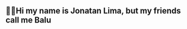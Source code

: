 ## ☝🏽Hi my name is Jonatan Lima, but my friends call me Balu

<!--
I'm a backend developer with Node.js, Docker, k8s, RabbitMQ, AWS, and other technologies.

Technically I enjoy large-scale systems architecture, microservices, bots, task automation, and observability. In relation to methodologies, I like TDD, DDD, BDD, Ports and adapters Architecture and Clean Architecture.

I like other programming languages like Rust, Golang, Lua, and C.

- Senior Backend Developer at [Delivery Much Brasil](https://www.deliverymuch.com.br).
- Writer in [dev.to](https://dev.to/jonatanlima).

<!--
## 📫 Contact Information

- [Email](mailto:jotanlima@gmail.com)
- [Linkedin](https://www.linkedin.com/in/jonatan-lima-977416102)

<h2 align="left">Languages and Tools</h3>
<p align="left">
  <a href="https://nodejs.org/en/" target="_blank"> <img src="./media/nodejs.svg" alt="nodejs" width="40" height="40"/> </a>
  <a href="https://www.rust-lang.org/" target="_blank"> <img src="./media/rust.svg" alt="rust" width="40" height="40"/> </a>
  <a href="https://go.dev/" target="_blank"> <img src="./media/go.svg" alt="golang" width="40" height="40"/> </a>
  <a href="https://www.lua.org/" target="_blank"> <img src="./media/lua.svg" alt="lua" width="40" height="40"/> </a>
  <a href="https://www.cprogramming.com/" target="_blank"><img src="./media/c.svg" alt="c" width="40" height="40"/></a>
  <a href="https://www.shellscript.sh/" target="_blank"><img src="./media/bash.svg" alt="bash" width="40" height="40"/></a>
  <a href="https://git-scm.com/" target="_blank"> <img src="./media/git.svg" alt="git" width="40" height="40"/> </a>
  <a href="https://neovim.io/" target="_blank"> <img src="./media/neovim.png" alt="neovim" width="40" height="40"/> </a>
  <a href="https://www.mongodb.com/" target="_blank"> <img src="./media/mongodb.svg" alt="mongodb" width="40" height="40"/> </a>
  <a href="https://www.mysql.com/" target="_blank"> <img src="./media/mysql.svg" alt="mysql" width="40" height="40"/> </a>
  <a href="https://www.docker.com" target="_blank"> <img src="./media/docker.svg" alt="docker" width="40" height="40"/> </a>
  <a href="https://kubernetes.io/" target="_blank"> <img src="./media/k8s.svg" alt="kubernetes" width="40" height="40"/> </a>
  <a href="https://aws.amazon.com/" target="_blank"> <img src="./media/aws.svg" alt="aws" width="40" height="40"/> </a>
</p>

## 🔥 My Stats

 <div style="overflow:hidden;">
       <img align="center" height="200" src="https://github-readme-stats.vercel.app/api/top-langs/?username=jdssl&theme=slateorange&count_private=true&layout=compact" />
    <br><br>
   <img align="center" height="200" src="http://github-readme-streak-stats.herokuapp.com?user=jdssl&theme=slateorange&layout=compact" />
</div> 
-->
